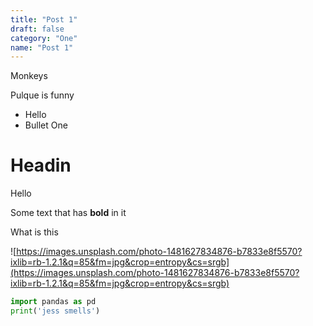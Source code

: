 ```yaml
---
title: "Post 1"
draft: false
category: "One"
name: "Post 1"
---
```


Monkeys

Pulque is funny

- Hello
- Bullet One

# Headin

Hello

Some text that has **bold** in it

What is this

![https://images.unsplash.com/photo-1481627834876-b7833e8f5570?ixlib=rb-1.2.1&q=85&fm=jpg&crop=entropy&cs=srgb](https://images.unsplash.com/photo-1481627834876-b7833e8f5570?ixlib=rb-1.2.1&q=85&fm=jpg&crop=entropy&cs=srgb)

```python
import pandas as pd
print('jess smells')
```